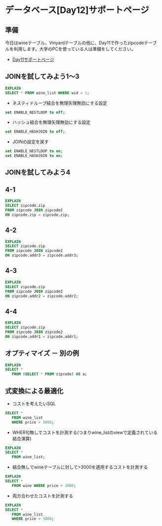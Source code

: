 # データベース[Day12]サポートページ

## 準備

今日はwineテーブル、Vinyardテーブルの他に、Day11で作ったzipcodeテーブルを利用します。大学のPCを使っている人は準備をしてください。

* [Day11サポートページ](day11.md)

## JOINを試してみよう1～3

```SQL
EXPLAIN
SELECT * FROM wine_list WHERE wid = 1;
```

* ネスティドループ結合を無理矢理無効にする設定

```SQL
set ENABLE_NESTLOOP to off;
```

* ハッシュ結合を無理矢理無効にする設定

```SQL
set ENABLE_HASHJOIN to off;
```

* JOINの設定を戻す

```SQL
set ENABLE_NESTLOOP to on;
set ENABLE_HASHJOIN to on;
```

## JOINを試してみよう4

## 4-1

```SQL
EXPLAIN
SELECT zipcode.zip 
FROM zipcode JOIN zipcode2 
ON zipcode.zip = zipcode.zip;
```

## 4-2

```SQL
EXPLAIN
SELECT zipcode.zip 
FROM zipcode JOIN zipcode2 
ON zipcode.addr3 = zipcode.addr3;
```
## 4-3

```SQL
EXPLAIN
SELECT zipcode.zip 
FROM zipcode JOIN zipcode2 
ON zipcode.addr2 = zipcode.addr2;
```

## 4-4

```SQL
EXPLAIN
SELECT zipcode.zip 
FROM zipcode JOIN zipcode2 
ON zipcode.addr1 = zipcode.addr1;
```


## オプティマイズ － 別の例

```SQL
EXPLAIN
SELECT * 
   FROM (SELECT * FROM zipcode) AS a;
```

## 式変換による最適化

* コストを考えたいSQL

```SQL
SELECT * 
   FROM wine_list
   WHERE price > 3000;
```

* WHER句無しでコストを計測する(つまりwine_listのviewで定義されている結合演算)

```SQL
EXPLAIN
SELECT * 
   FROM wine_list;
```

* 結合無しでwineテーブルに対して>3000を適用するコストを計測する

```SQL
EXPLAIN
SELECT * 
   FROM wine WHERE price > 3000;
```

* 両方合わせたコストを計測する

```SQL
EXPLAIN
SELECT * 
   FROM wine_list
   WHERE price > 3000;
```
